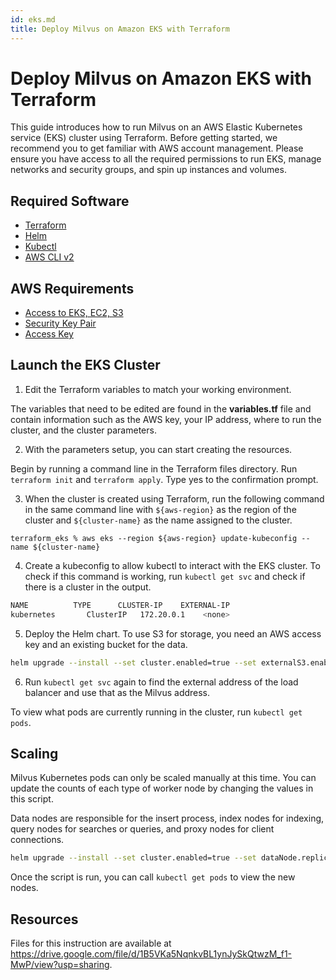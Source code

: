 ```yaml
---
id: eks.md
title: Deploy Milvus on Amazon EKS with Terraform
---
```


# Deploy Milvus on Amazon EKS with Terraform

This guide introduces how to run Milvus on an AWS Elastic Kubernetes service (EKS) cluster using Terraform. Before getting started, we recommend you to get familiar with AWS account management. Please ensure you have access to all the required permissions to run EKS, manage networks and security groups, and spin up instances and volumes.  

## Required Software

- [Terraform](https://learn.hashicorp.com/tutorials/terraform/install-cli)
- [Helm](https://helm.sh/docs/intro/install/)
- [Kubectl](https://kubernetes.io/docs/tasks/tools/)
- [AWS CLI v2](https://docs.aws.amazon.com/cli/latest/userguide/install-cliv2.html)

## AWS Requirements 

- [Access to EKS, EC2, S3](https://docs.aws.amazon.com/AWSEC2/latest/UserGuide/iam-roles-for-amazon-ec2.html)
- [Security Key Pair](https://docs.aws.amazon.com/general/latest/gr/aws-sec-cred-types.html)
- [Access Key](https://docs.aws.amazon.com/general/latest/gr/aws-sec-cred-types.html)

## Launch the EKS Cluster

1. Edit the Terraform variables to match your working environment.

The variables that need to be edited are found in the **variables.tf** file and contain information such as the AWS key, your IP address, where to run the cluster, and the cluster parameters.

2. With the parameters setup, you can start creating the resources. 

Begin by running a command line in the Terraform files directory. Run `terraform init` and `terraform apply`. Type yes to the confirmation prompt. 

3. When the cluster is created using Terraform, run the following command in the same command line with `${aws-region}` as the region of the cluster and  `${cluster-name}` as the name assigned to the cluster. 

```
terraform_eks % aws eks --region ${aws-region} update-kubeconfig --name ${cluster-name}
```

4. Create a kubeconfig to allow kubectl to interact with the EKS cluster. To check if this command is working, run `kubectl get svc` and check if there is a cluster in the output. 

```bash
NAME          TYPE      CLUSTER-IP    EXTERNAL-IP                                PORT(S)             AGE
kubernetes       ClusterIP   172.20.0.1    <none>                                  443/TCP             106m
```

5. Deploy the Helm chart. To use S3 for storage, you need an AWS access key and an existing bucket for the data.

```Bash
helm upgrade --install --set cluster.enabled=true --set externalS3.enabled=true --set externalS3.host='s3.us-east-2.amazonaws.com' --set externalS3.port=80 --set externalS3.accessKey=${access-key} --set externalS3.secretKey=${secret-key} --set externalS3.bucketName=${bucket-name} --set minio.enabled=False --set service.type=LoadBalancer milvus milvus/milvus
```


6. Run `kubectl get svc` again to find the external address of the load balancer and use that as the Milvus address. 

<div class="alert note">
To view what pods are currently running in the cluster, run <code>kubectl get pods</code>.
</div>

## Scaling

Milvus Kubernetes pods can only be scaled manually at this time. You can update the counts of each type of worker node by changing the values in this script. 

<div class="alert note">
Data nodes are responsible for the insert process, index nodes for indexing, query nodes for searches or queries, and proxy nodes for client connections. 
</div>

```bash
helm upgrade --install --set cluster.enabled=true --set dataNode.replicas=1 --set indexNode.replicas=1 --set queryNode.replicas=1 --set proxy.replicas=1 --set externalS3.enabled=true --set externalS3.host='s3.us-east-2.amazonaws.com' --set externalS3.port=80 --set externalS3.accessKey=${access-key} --set externalS3.secretKey=${secret-key} --set externalS3.bucketName=${bucket-name} --set minio.enabled=False --set service.type=LoadBalancer milvus milvus/milvus
```

Once the script is run, you can call `kubectl get pods` to view the new nodes.

## Resources


Files for this instruction are available at https://drive.google.com/file/d/1B5VKa5NqnkvBL1ynJySkQtwzM_f1-MwP/view?usp=sharing.

